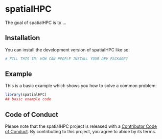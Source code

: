 
# spatialHPC

<!-- badges: start -->
<!-- badges: end -->

The goal of spatialHPC is to ...

## Installation

You can install the development version of spatialHPC like so:

``` r
# FILL THIS IN! HOW CAN PEOPLE INSTALL YOUR DEV PACKAGE?
```

## Example

This is a basic example which shows you how to solve a common problem:

``` r
library(spatialHPC)
## basic example code
```

## Code of Conduct
  
Please note that the spatialHPC project is released with a [Contributor Code of Conduct](https://contributor-covenant.org/version/2/1/CODE_OF_CONDUCT.html). By contributing to this project, you agree to abide by its terms.

